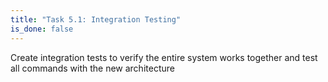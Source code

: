 ```yaml
---
title: "Task 5.1: Integration Testing"
is_done: false
---
```


Create integration tests to verify the entire system works together and test all commands with the new architecture
